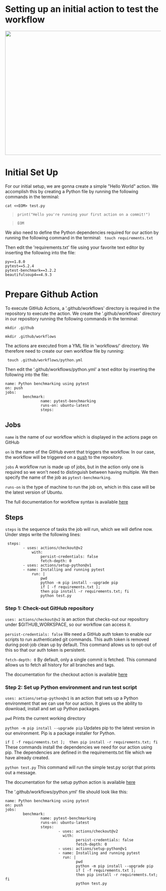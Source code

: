 # Setting up an initial action to test the workflow
<img src="images/tut_part1.PNG" width="600" height="400" />

# Initial Set Up
For our initial setup, we are gonna create a simple "Hello World" action. We accomplish this by creating a Python file by running the following commands in the terminal:

`cat <<EOM> test.py`

> `print("Hello you're running your first action on a commit!")`
 
>`EOM`

We also need to define the Python dependencies required for our action by running the following command in the terminal:
``` touch requirements.txt```

Then edit the 'requirements.txt' file using your favorite text editor by inserting the following into the file:
``` 
py==1.8.0
pytest==5.2.4
pytest-benchmark==3.2.2
beautifulsoup4==4.9.3
```

# Prepare Github Action
To execute GitHub Actions, a '.github/workflows' directory is required in the repository to execute the action. We create the '.github/workflows' directory in our repository running the following commands in the terminal:

`mkdir .github`

`mkdir .github/workflows`

The actions are executed from a YML file in 'workflows/' directory. We therefore need to create our own workflow file by running:

``` touch .github/workflows/python.yml```

Then edit the '.github/workflows/python.yml' a text editor by inserting the following into the file:
```
name: Python benchmarking using pytest
on: push
jobs:
        benchmark:
                name: pytest-benchmarking
                runs-on: ubuntu-latest
                steps:
```

## Jobs

`name` is the name of our workflow which is displayed in the actions page on GitHub

`on` is the name of the GitHub event that triggers the workflow. In our case, the workflow will be triggered on a <ins>push</ins> to the repository.

`jobs` A workflow run is made up of jobs, but in the action only one is required so we won't need to distinguish between having multiple. We then specify the name of the job as `pytest-benchmarking`. 

`runs-on` is the type of machine to run the job on, which in this case will be the latest version of Ubuntu.

The full documentation for workflow syntax is available [here](https://docs.github.com/en/actions/reference/workflow-syntax-for-github-actions)

## Steps

`steps` is the sequence of tasks the job will run, which we will define now. Under steps write the following lines:


```
 steps:
        - uses: actions/checkout@v2
            with:
                persist-credentials: false
                fetch-depth: 0 
        - uses: actions/setup-python@v1
        - name: Installing and running pytest
            run: |
                pwd
                python -m pip install --upgrade pip
                if [ -f requirements.txt ]; 
                then pip install -r requirements.txt; fi
                python test.py

```
### Step 1: Check-out GitHub repository

`uses: actions/checkout@v2` is an action that checks-out our repository under $GITHUB_WORKSPACE, so our workflow can access it.

`persist-credentials: false` We need a GitHub auth token to enable our scripts to run authenticated git commands. This auth token is removed during post-job clean up by default. This command allows us to opt-out of this so that our auth token is persistent.

`fetch-depth: 0` By default, only a single commit is fetched. This command allows us to fetch all history for all branches and tags.

The documentation for the checkout action is available [here](https://github.com/actions/checkout)

### Step 2: Set up Python environment and run test script

`uses: actions/setup-python@v1` is an action that sets up a Python environment that we can use for our action. It gives us the ability to download, install and set up Python packages.

`pwd` Prints the current working directory

`python -m pip install --upgrade pip` Updates pip to the latest version in our environment. Pip is a package installer for Python.

`
 if [ -f requirements.txt ]; 
 then pip install -r requirements.txt; fi
`
These commands install the dependencies we need for our action using pip. The dependencies are defined in the requirements.txt file which we have already created.

`python test.py` This command will run the simple test.py script that prints out a message.

The documentation for the setup python action is available [here](https://github.com/actions/setup-python)

The '.github/workflows/python.yml' file should look like this:
```   
name: Python benchmarking using pytest
on: push
jobs:
        benchmark:
                name: pytest-benchmarking
                runs-on: ubuntu-latest
                steps:
                        - uses: actions/checkout@v2
                          with:
                                persist-credentials: false
                                fetch-depth: 0 
                        - uses: actions/setup-python@v1
                        - name: Installing and running pytest
                          run: |
                                pwd
                                python -m pip install --upgrade pip
                                if [ -f requirements.txt ]; 
                                then pip install -r requirements.txt; fi
                                python test.py
